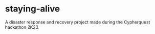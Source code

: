 # staying-alive
A disaster response and recovery project made during the Cypherquest hackathon 2K23.
